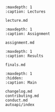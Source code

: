 ```{include} ../README.md
```

```{toctree}
:maxdepth: 1
:caption: Lectures

lecture.md
```

```{toctree}
:maxdepth: 1
:caption: Assignment

assignment.md
```

```{toctree}
:maxdepth: 1
:caption: Results

finals.md
```

```{toctree}
:maxdepth: 1
:hidden:
:caption: Main

changelog.md
contributing.md
conduct.md
autoapi/index
```